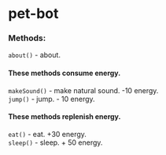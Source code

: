 # pet-bot

### Methods:

```about()``` - about.

#### These methods consume energy.
```makeSound()``` - make natural sound. -10 energy.  
```jump()``` - jump. - 10 energy.

#### These methods replenish energy.
```eat()``` - eat. +30 energy.  
```sleep()``` - sleep. + 50 energy.